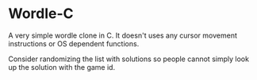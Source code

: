 # Wordle-C

A very simple wordle clone in C.
It doesn't uses any cursor movement instructions or OS dependent functions.

Consider randomizing the list with solutions so people cannot simply look up the solution with the game id.

